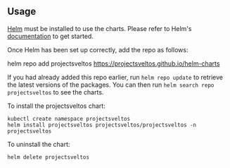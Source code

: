 ## Usage

[Helm](https://helm.sh) must be installed to use the charts.  Please refer to
Helm's [documentation](https://helm.sh/docs) to get started.

Once Helm has been set up correctly, add the repo as follows:

  helm repo add projectsveltos https://projectsveltos.github.io/helm-charts

If you had already added this repo earlier, run `helm repo update` to retrieve
the latest versions of the packages.  You can then run `helm search repo
projectsveltos` to see the charts.

To install the projectsveltos chart:

    kubectl create namespace projectsveltos
    helm install projectsveltos projectsveltos/projectsveltos -n projectsveltos

To uninstall the chart:

    helm delete projectsveltos

